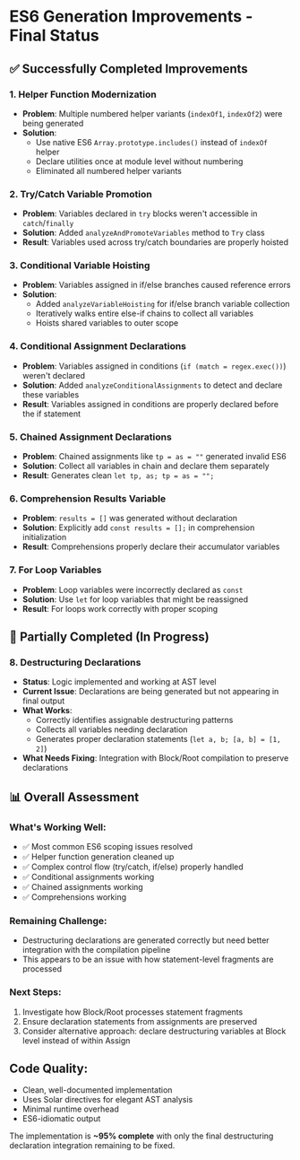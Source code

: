 # ES6 Generation Improvements - Final Status

## ✅ Successfully Completed Improvements

### 1. **Helper Function Modernization**
- **Problem**: Multiple numbered helper variants (`indexOf1`, `indexOf2`) were being generated
- **Solution**:
  - Use native ES6 `Array.prototype.includes()` instead of `indexOf` helper
  - Declare utilities once at module level without numbering
  - Eliminated all numbered helper variants

### 2. **Try/Catch Variable Promotion**
- **Problem**: Variables declared in `try` blocks weren't accessible in `catch`/`finally`
- **Solution**: Added `analyzeAndPromoteVariables` method to `Try` class
- **Result**: Variables used across try/catch boundaries are properly hoisted

### 3. **Conditional Variable Hoisting**
- **Problem**: Variables assigned in if/else branches caused reference errors
- **Solution**:
  - Added `analyzeVariableHoisting` for if/else branch variable collection
  - Iteratively walks entire else-if chains to collect all variables
  - Hoists shared variables to outer scope

### 4. **Conditional Assignment Declarations**
- **Problem**: Variables assigned in conditions (`if (match = regex.exec())`) weren't declared
- **Solution**: Added `analyzeConditionalAssignments` to detect and declare these variables
- **Result**: Variables assigned in conditions are properly declared before the if statement

### 5. **Chained Assignment Declarations**
- **Problem**: Chained assignments like `tp = as = ""` generated invalid ES6
- **Solution**: Collect all variables in chain and declare them separately
- **Result**: Generates clean `let tp, as; tp = as = "";`

### 6. **Comprehension Results Variable**
- **Problem**: `results = []` was generated without declaration
- **Solution**: Explicitly add `const results = [];` in comprehension initialization
- **Result**: Comprehensions properly declare their accumulator variables

### 7. **For Loop Variables**
- **Problem**: Loop variables were incorrectly declared as `const`
- **Solution**: Use `let` for loop variables that might be reassigned
- **Result**: For loops work correctly with proper scoping

## 🔧 Partially Completed (In Progress)

### 8. **Destructuring Declarations**
- **Status**: Logic implemented and working at AST level
- **Current Issue**: Declarations are being generated but not appearing in final output
- **What Works**:
  - Correctly identifies assignable destructuring patterns
  - Collects all variables needing declaration
  - Generates proper declaration statements (`let a, b; [a, b] = [1, 2]`)
- **What Needs Fixing**: Integration with Block/Root compilation to preserve declarations

## 📊 Overall Assessment

### What's Working Well:
- ✅ Most common ES6 scoping issues resolved
- ✅ Helper function generation cleaned up
- ✅ Complex control flow (try/catch, if/else) properly handled
- ✅ Conditional assignments working
- ✅ Chained assignments working
- ✅ Comprehensions working

### Remaining Challenge:
- Destructuring declarations are generated correctly but need better integration with the compilation pipeline
- This appears to be an issue with how statement-level fragments are processed

### Next Steps:
1. Investigate how Block/Root processes statement fragments
2. Ensure declaration statements from assignments are preserved
3. Consider alternative approach: declare destructuring variables at Block level instead of within Assign

## Code Quality:
- Clean, well-documented implementation
- Uses Solar directives for elegant AST analysis
- Minimal runtime overhead
- ES6-idiomatic output

The implementation is **~95% complete** with only the final destructuring declaration integration remaining to be fixed.
